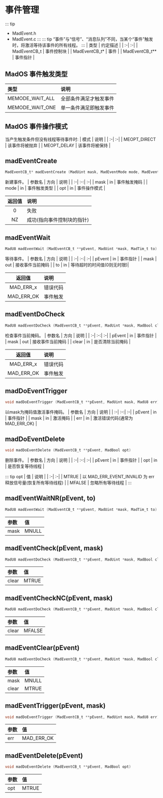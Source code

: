# 事件管理
::: tip
- MadEvent.h
- MadEvent.c
:::
::: tip
“事件”与“信号”、“消息队列”不同，当某个“事件”触发时，将激活等待该事件的所有线程。
:::
| 类型 | 约定描述 |
| :-| :-|
| MadEventCB_t   | 事件控制块 |
| MadEventCB_t*  | 事件 |
| MadEventCB_t** | 事件指针 |

## MadOS 事件触发类型
| 类型 | 说明 |
| :-| :-|
| MEMODE_WAIT_ALL | 全部条件满足才触发事件 |
| MEMODE_WAIT_ONE | 单一条件满足即触发事件 |

## MadOS 事件操作模式
当产生触发条件但没有线程等待事件时: 
| 模式 | 说明 |
| :-| :-|
| MEOPT_DIRECT | 该事件将被抛弃 |
| MEOPT_DELAY  | 该事件将被保持 |

## madEventCreate
```c
MadEventCB_t* madEventCreate (MadUint mask, MadEventMode mode, MadEventOpt opt)
```
新建事件。
| 参数名 | 方向 | 说明 |
| :-| :-:| :-|
| mask | in | 事件触发掩码 |
| mode | in | 事件触发类型 |
| opt  | in | 事件操作模式 |

| 返回值 | 说明 |
| :-:| :-|
| 0  | 失败 |
| NZ | 成功(指向事件控制块的指针) |

## madEventWait
```c
MadU8 madEventWait (MadEventCB_t **pEvent, MadUint *mask, MadTim_t to)
```
等待事件。
| 参数名 | 方向 | 说明 |
| :-| :-:| :-|
| pEvent | in  | 事件指针 |
| mask   | out | 接收事件当前掩码 |
| to     | in  | 等待超时的时间值(0则无时限)|

| 返回值 | 说明 |
| :-:| :-|
| MAD_ERR_x  | 错误代码 |
| MAD_ERR_OK | 事件触发 |

## madEventDoCheck
```c
MadU8 madEventDoCheck (MadEventCB_t **pEvent, MadUint *mask, MadBool clear)
```
检查事件当前掩码。
| 参数名 | 方向 | 说明 |
| :-| :-:| :-|
| pEvent | in  | 事件指针 |
| mask   | out | 接收事件当前掩码 |
| clear  | in  | 是否清除当前掩码 |

| 返回值 | 说明 |
| :-:| :-|
| MAD_ERR_x  | 错误代码 |
| MAD_ERR_OK | 事件触发 |

## madDoEventTrigger
```c
void madDoEventTrigger (MadEventCB_t **pEvent, MadUint mask, MadU8 err)
```
以mask为掩码值激活事件掩码。
| 参数名 | 方向 | 说明 |
| :-| :-:| :-|
| pEvent | in | 事件指针 |
| mask   | in | 激活掩码 |
| err    | in | 激活错误代码(通常为MAD_ERR_OK) |

## madDoEventDelete
```c
void madDoEventDelete (MadEventCB_t **pEvent, MadBool opt)
```
删除事件。
| 参数名 | 方向 | 说明 |
| :-| :-:| :-|
| pEvent | in | 事件指针 |
| opt    | in | 是否恢复等待线程 |

::: tip opt
| 值 | 说明 |
| :-| :-|
| MTRUE  | 以 MAD_ERR_EVENT_INVALID 为 err 释放信号量(恢复所有等待线程) |
| MFALSE | 忽略所有等待线程 |
:::

## madEventWaitNR(pEvent, to)
```c
MadU8 madEventWait (MadEventCB_t **pEvent, MadUint *mask, MadTim_t to)
```
| 参数 | 值 |
| :-| :-|
| mask | MNULL |

## madEventCheck(pEvent, mask)
```c
MadU8 madEventDoCheck (MadEventCB_t **pEvent, MadUint *mask, MadBool clear)
```
| 参数 | 值 |
| :-| :-|
| clear | MTRUE |

## madEventCheckNC(pEvent, mask)
```c
MadU8 madEventDoCheck (MadEventCB_t **pEvent, MadUint *mask, MadBool clear)
```
| 参数 | 值 |
| :-| :-|
| clear | MFALSE |

## madEventClear(pEvent)
```c
MadU8 madEventDoCheck (MadEventCB_t **pEvent, MadUint *mask, MadBool clear)
```
| 参数 | 值 |
| :-| :-|
| mask  | MNULL |
| clear | MTRUE |

## madEventTrigger(pEvent, mask)
```c
void madDoEventTrigger (MadEventCB_t **pEvent, MadUint mask, MadU8 err)
```
| 参数 | 值 |
| :-| :-|
| err  | MAD_ERR_OK |

## madEventDelete(pEvent)
```c
void madDoEventDelete (MadEventCB_t **pEvent, MadBool opt)
```
| 参数 | 值 |
| :-| :-|
| opt | MTRUE |
